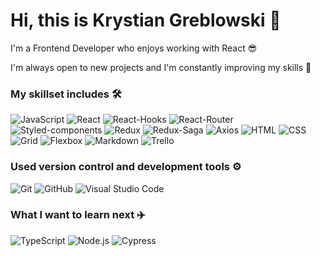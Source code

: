 # Hi, this is Krystian Greblowski 👋

I'm a Frontend Developer who enjoys working with React 😎 

I'm always open to new projects and I'm constantly improving my skills 💪

### My skillset includes 🛠️
<p>
<img alt="JavaScript" src="https://img.shields.io/badge/JavaScript-F7DF1E?logo=JavaScript&logoColor=white&style=flat" />
<img alt="React" src="https://img.shields.io/badge/React-61DAFB?logo=React&logoColor=white&style=flat" />
<img alt="React-Hooks" src="https://img.shields.io/badge/React Hooks-0088CC?logo=React&logoColor=white&style=flat" />
<img alt="React-Router" src="https://img.shields.io/badge/React Router-CA4245?logo=React&logoColor=white&style=flat" />
<img alt="Styled-components" src="https://img.shields.io/badge/Styled Components-DB7093?logo=styled-components&logoColor=white&style=flat" />
<img alt="Redux" src="https://img.shields.io/badge/Redux-764ABC?logo=Redux&logoColor=white&style=flat" />
<img alt="Redux-Saga" src="https://img.shields.io/badge/Redux Saga-999999?logo=Redux-Saga&logoColor=white&style=flat" />
<img alt="Axios" src="https://img.shields.io/badge/Axios-5A29E46?logo=Axios&logoColor=white&style=flat" />
<img alt="HTML" src="https://img.shields.io/badge/HTML-E34F26?logo=HTML5&logoColor=white&style=flat" />
<img alt="CSS" src="https://img.shields.io/badge/CSS-1572B6?logo=CSS3&logoColor=white&style=flat" />
<img alt="Grid" src="https://img.shields.io/badge/Grid-E61414?logo=CSS3&logoColor=white&style=flat" />
<img alt="Flexbox" src="https://img.shields.io/badge/Flexbox-7D00FF?logo=CSS3&logoColor=white&style=flat" />
<img alt="Markdown" src="https://img.shields.io/badge/Markdown-000000?logo=Markdown&logoColor=white&style=flat" />
<img alt="Trello" src="https://img.shields.io/badge/Trello-0052CC?logo=Trello&logoColor=white&style=flat" />
</p>

### Used version control and development tools ⚙️
<p>
<img alt="Git" src="https://img.shields.io/badge/Git-F05032?logo=Git&logoColor=white&style=flat" />
<img alt="GitHub" src="https://img.shields.io/badge/GitHub-181717?logo=GitHub&logoColor=white&style=flat" />
<img alt="Visual Studio Code" src="https://img.shields.io/badge/Visual Studio Code-007ACC?logo=Visual Studio Code&logoColor=white&style=flat" />
</p>

### What I want to learn next ✈️
<p>
<img alt="TypeScript" src="https://img.shields.io/badge/TypeScript-3178C6?logo=TypeScript&logoColor=white&style=flat" />
<img alt="Node.js" src="https://img.shields.io/badge/Node.js-5FA04E?logo=Node.js&logoColor=white&style=flat" />
<img alt="Cypress" src="https://img.shields.io/badge/Cypress-FF7200?logo=Cypress&logoColor=white&style=flat" />
</p>
